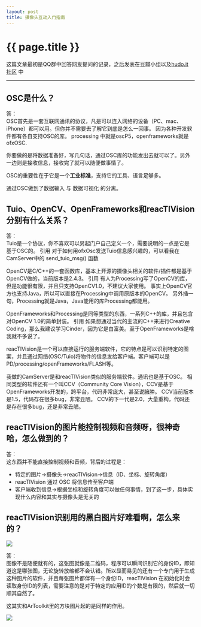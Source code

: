 ```yaml
---
layout: post
title: 摄像头互动入门指南
---
```


{{ page.title }}
================

这篇文章最初是QQ群中回答网友提问的记录，之后发表在豆瓣小组以及[hudo.it 社区](http://www.hudo.it/index.php/topic,16.0.html) 中

------------

OSC是什么？ 
---
答：   
OSC首先是一套互联网通讯的协议，凡是可以连入网络的设备（PC、mac、iPhone）都可以用。但你并不需要去了解它到底是怎么一回事。 
因为各种开发软件都有各自支持OSC的库。
processing 中就是oscP5，openframeworks就是ofxOSC. 

你要做的是将数据准备好，写几句话，通过OSC库的功能发出去就可以了。另外一边则是接收信息，接收完了就可以随便做事情了。 

OSC的重要性在于它是一个**工业标准**，支持它的工具、语言足够多。

通过OSC做到了数据输入 与 数据可视化 的分离。 

Tuio、OpenCV、OpenFrameworks和reacTIVision分别有什么关系？ 
---
答：   
Tuio是一个协议，你不喜欢可以另起门户自己定义一个，需要说明的一点是它是基于OSC的。 
引用
对于如何用ofxOsc发送Tuio信息感兴趣的，可以看我在CamServer中的 send_tuio_msg() 函数

OpenCV是C/C++的一套函数库，基本上开源的摄像头相关的软件/插件都是基于OpenCV做的，当前版本是2.4.3。 
引用
有人为Processing写了OpenCV的库，但是功能很有限，并且只支持OpenCV1.0，不建议大家使用。
事实上OpenCV官方也支持Java，所以可以直接在Processing中调用原版本的OpenCV。
另外插一句，Processing就是Java，Java能用的库Processing都能用。

OpenFrameworks和Processing是同等类型的东西，一系列C++的库，并且包含对OpenCV 1.0的简单封装。 
引用
如果想通过当代的主流的C++来进行Creative Coding，那么我建议学习Cinder，因为它是白富美。至于OpenFrameworks是啥我就不多说了。

reacTIVision是一个可以直接运行的服务端软件，它的特点是可以识别特定的图案，并且通过网络(OSC/Tuio)将物件的信息发给客户端。客户端可以是PD/processing/openFrameworks/FLASH等。 

我做的CamServer是和reacTIVision类似的服务端软件。通讯也是基于OSC。 
相同类型的软件还有一个叫CCV（Community Core Vision），CCV是基于OpenFrameworks开发的，跨平台，代码非常庞大，甚至说臃肿。 
CCV当前版本是1.5，代码存在很多bug，非常丑陋。
CCV的下一代是2.0，大量重构，代码还是存在很多bug，还是非常丑陋。

reacTIVision的图片能控制视频和音频呀，很神奇哈，怎么做到的？ 
---
答：  
这东西并不能直接控制视频和音频，背后的过程是：   

- 特定的图片->摄像头->reacTIVision->信息（ID、坐标、旋转角度）    
- reacTIVision 通过 OSC 将信息传至客户端    
- 客户端收到信息->根据坐标和旋转角度可以做任何事情，到了这一步，具体实现什么内容和其实与摄像头是无关的

reacTIVision识别用的黑白图片好难看啊，怎么来的？ 
---
![](http://reactivision.sourceforge.net/thumbs/reactivision02.png)

答：  
图像不是随便就有的，这张图就像是二维码，程序可以瞬间识别它的身份ID，即知道这是哪张图，无论旋转放缩都不会认错。所以显而易见的还有一个专门用于生成这种图片的软件，并且每张图片都伴有一个身份ID，reacTIVision 在初始化时会读取身份ID的列表，需要注意的是对于特定的应用ID的个数是有限的，然后就一切顺其自然了。

这其实和ArToolkit里的方块图片起的是同样的作用。 

![](http://www.hitl.washington.edu/artoolkit/images/nakaohome.jpg)



